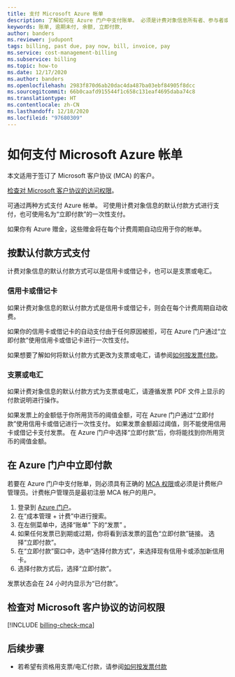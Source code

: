 ```yaml
---
title: 支付 Microsoft Azure 帐单
description: 了解如何在 Azure 门户中支付账单。 必须是计费对象信息所有者、参与者或发票管理者才能在门户中进行支付。
keywords: 账单, 逾期未付, 余额, 立即付款,
author: banders
ms.reviewer: judupont
tags: billing, past due, pay now, bill, invoice, pay
ms.service: cost-management-billing
ms.subservice: billing
ms.topic: how-to
ms.date: 12/17/2020
ms.author: banders
ms.openlocfilehash: 2983f870d6ab20dac4da487ba03ebf84905f8dcc
ms.sourcegitcommit: 66b0caafd915544f1c658c131eaf4695daba74c8
ms.translationtype: HT
ms.contentlocale: zh-CN
ms.lasthandoff: 12/18/2020
ms.locfileid: "97680309"
---
```

# <a name="how-to-pay-your-bill-for-microsoft-azure"></a>如何支付 Microsoft Azure 帐单

本文适用于签订了 Microsoft 客户协议 (MCA) 的客户。

[检查对 Microsoft 客户协议的访问权限](#check-access-to-a-microsoft-customer-agreement)。

可通过两种方式支付 Azure 帐单。 可使用计费对象信息的默认付款方式进行支付，也可使用名为“立即付款”的一次性支付。

如果你有 Azure 赠金，这些赠金将在每个计费周期自动应用于你的帐单。

## <a name="pay-by-default-payment-method"></a>按默认付款方式支付

计费对象信息的默认付款方式可以是信用卡或借记卡，也可以是支票或电汇。

### <a name="credit-or-debit-card"></a>信用卡或借记卡

如果计费对象信息的默认付款方式是信用卡或借记卡，则会在每个计费周期自动收费。

如果你的信用卡或借记卡的自动支付由于任何原因被拒，可在 Azure 门户通过“立即付款”使用信用卡或借记卡进行一次性支付。

如果想要了解如何将默认付款方式更改为支票或电汇，请参阅[如何按发票付款](../manage/pay-by-invoice.md)。

### <a name="check-or-wire-transfer"></a>支票或电汇

如果计费对象信息的默认付款方式为支票或电汇，请遵循发票 PDF 文件上显示的付款说明进行操作。

如果发票上的金额低于你所用货币的阈值金额，可在 Azure 门户通过“立即付款”使用信用卡或借记进行一次性支付。 如果发票金额超过阈值，则不能使用信用卡或借记卡支付发票。 在 Azure 门户中选择“立即付款”后，你将能找到你所用货币的阈值金额。

## <a name="pay-now-in-the-azure-portal"></a>在 Azure 门户中立即付款

若要在 Azure 门户中支付账单，则必须具有正确的 [MCA 权限](../manage/understand-mca-roles.md)或必须是计费帐户管理员。计费帐户管理员是最初注册 MCA 帐户的用户。

1. 登录到 [Azure 门户](https://portal.azure.com)。
1. 在“成本管理 + 计费”中进行搜索。
1. 在左侧菜单中，选择“账单”  下的“发票”  。
1. 如果任何发票已到期或过期，你将看到该发票的蓝色“立即付款”链接。 选择“立即付款”。
1. 在“立即付款”窗口中，选中“选择付款方式”，来选择现有信用卡或添加新信用卡。
1. 选择付款方式后，选择“立即付款”。

发票状态会在 24 小时内显示为“已付款”。

## <a name="check-access-to-a-microsoft-customer-agreement"></a>检查对 Microsoft 客户协议的访问权限
[!INCLUDE [billing-check-mca](../../../includes/billing-check-mca.md)]

## <a name="next-steps"></a>后续步骤

- 若希望有资格用支票/电汇付款，请参阅[如何按发票付款](../manage/pay-by-invoice.md)